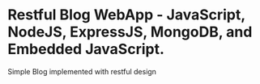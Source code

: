 # Restful Blog WebApp - JavaScript, NodeJS, ExpressJS, MongoDB, and Embedded JavaScript.
Simple Blog implemented with restful design 
